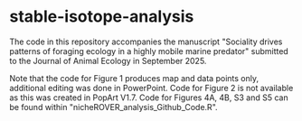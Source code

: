 # stable-isotope-analysis
The code in this repository accompanies the manuscript "Sociality drives patterns of foraging ecology in a highly mobile marine predator" submitted to the Journal of Animal Ecology in September 2025.

Note that the code for Figure 1 produces map and data points only, additional editing was done in PowerPoint. Code for Figure 2 is not available as this was created in PopArt V1.7. Code for Figures 4A, 4B, S3 and S5 can be found within "nicheROVER_analysis_Github_Code.R". 
